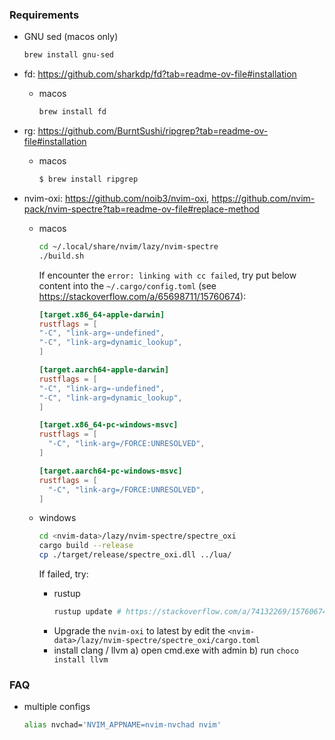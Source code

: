 ### Requirements

* GNU sed (macos only)
  ```zsh
  brew install gnu-sed
  ```

* fd: https://github.com/sharkdp/fd?tab=readme-ov-file#installation
  - macos
    ```zsh
    brew install fd
    ```

* rg: https://github.com/BurntSushi/ripgrep?tab=readme-ov-file#installation
  - macos
    ```zsh
    $ brew install ripgrep
    ```

* nvim-oxi: https://github.com/noib3/nvim-oxi, https://github.com/nvim-pack/nvim-spectre?tab=readme-ov-file#replace-method
  - macos
    ```zsh
    cd ~/.local/share/nvim/lazy/nvim-spectre
    ./build.sh
    ```

    If encounter the `error: linking with cc failed`, try put below content into the `~/.cargo/config.toml` (see https://stackoverflow.com/a/65698711/15760674):

    ```conf
    [target.x86_64-apple-darwin]
    rustflags = [
    "-C", "link-arg=-undefined",
    "-C", "link-arg=dynamic_lookup",
    ]

    [target.aarch64-apple-darwin]
    rustflags = [
    "-C", "link-arg=-undefined",
    "-C", "link-arg=dynamic_lookup",
    ]

    [target.x86_64-pc-windows-msvc]
    rustflags = [
      "-C", "link-arg=/FORCE:UNRESOLVED",
    ]

    [target.aarch64-pc-windows-msvc]
    rustflags = [
      "-C", "link-arg=/FORCE:UNRESOLVED",
    ]
    ```

  - windows
    ```zsh
    cd <nvim-data>/lazy/nvim-spectre/spectre_oxi
    cargo build --release
    cp ./target/release/spectre_oxi.dll ../lua/
    ```

    If failed, try:

    - rustup
      ```powershell
      rustup update # https://stackoverflow.com/a/74132269/15760674
      ```
    - Upgrade the `nvim-oxi` to latest by edit the `<nvim-data>/lazy/nvim-spectre/spectre_oxi/cargo.toml`
    - install clang / llvm
      a) open cmd.exe with admin
      b) run `choco install llvm`



### FAQ

* multiple configs

  ```zsh
  alias nvchad='NVIM_APPNAME=nvim-nvchad nvim'
  ```


